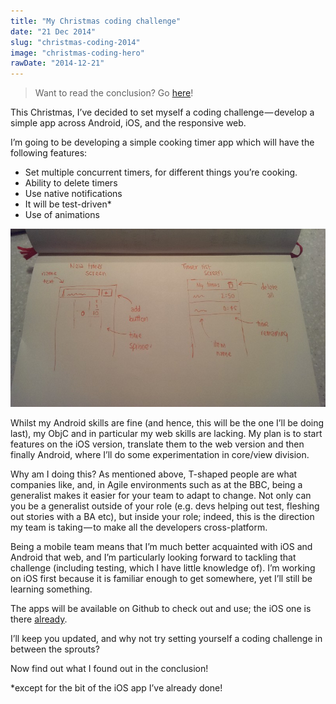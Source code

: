 ```yaml
---
title: "My Christmas coding challenge"
date: "21 Dec 2014"
slug: "christmas-coding-2014"
image: "christmas-coding-hero"
rawDate: "2014-12-21"
---
```


> Want to read the conclusion? Go [here](./christmas-coding-2014-conclusion.md)!

This Christmas, I’ve decided to set myself a coding challenge — develop a simple app across Android, iOS, and the responsive web.

I’m going to be developing a simple cooking timer app which will have the following features:

- Set multiple concurrent timers, for different things you’re cooking.
- Ability to delete timers
- Use native notifications
- It will be test-driven*
- Use of animations

![Intended UI design](christmas-coding-ui.jpg)
  
Whilst my Android skills are fine (and hence, this will be the one I’ll be doing last), my ObjC and in particular my web skills are lacking. My plan is to start features on the iOS version, translate them to the web version and then finally Android, where I’ll do some experimentation in core/view division.

Why am I doing this? As mentioned above, T-shaped people are what companies like, and, in Agile environments such as at the BBC, being a generalist makes it easier for your team to adapt to change. Not only can you be a generalist outside of your role (e.g. devs helping out test, fleshing out stories with a BA etc), but inside your role; indeed, this is the direction my team is taking — to make all the developers cross-platform.

Being a mobile team means that I’m much better acquainted with iOS and Android that web, and I’m particularly looking forward to tackling that challenge (including testing, which I have little knowledge of). I’m working on iOS first because it is familiar enough to get somewhere, yet I’ll still be learning something.

The apps will be available on Github to check out and use; the iOS one is there [already](https://github.com/amlcurran/Cooking-Timer).

I’ll keep you updated, and why not try setting yourself a coding challenge in between the sprouts?

Now find out what I found out in the conclusion!

*except for the bit of the iOS app I’ve already done!